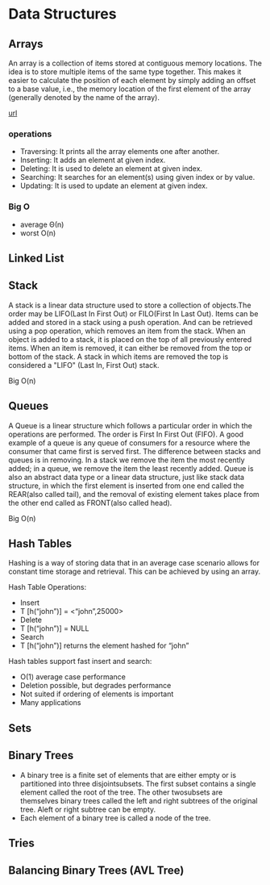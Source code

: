 # Data Structures

## Arrays
An array is a collection of items stored at contiguous memory locations. The idea is to store multiple items of the same type together. This makes it easier to calculate the position of each element by simply adding an offset to a base value, i.e., the memory location of the first element of the array (generally denoted by the name of the array).

[url](https://www.geeksforgeeks.org/wp-content/uploads/Array-In-C.png)

### operations 
* Traversing: It prints all the array elements one after another.
* Inserting: It adds an element at given index.
* Deleting: It is used to delete an element at given index.
* Searching: It searches for an element(s) using given index or by value.
* Updating: It is used to update an element at given index.

### Big O 
* average
  Θ(n)
 * worst
  O(n)


## Linked List

## Stack 
A stack is a linear data structure used to store a collection of objects.The order may be LIFO(Last In First Out) or FILO(First In Last Out). Items can be added and stored in a stack using a push operation. And can be retrieved using a pop operation, which removes an item from the stack. When an object is added to a stack, it is placed on the top of all previously entered items. When an item is removed, it can either be removed from the top or bottom of the stack. A stack in which items are removed the top is considered a "LIFO" (Last In, First Out) stack. 

Big O(n)

## Queues
A Queue is a linear structure which follows a particular order in which the operations are performed. The order is First In First Out (FIFO). A good example of a queue is any queue of consumers for a resource where the consumer that came first is served first. The difference between stacks and queues is in removing. In a stack we remove the item the most recently added; in a queue, we remove the item the least recently added.
Queue is also an abstract data type or a linear data structure, just like stack data structure, in which the first element is inserted from one end called the REAR(also called tail), and the removal of existing element takes place from the other end called as FRONT(also called head).

Big O(n)

## Hash Tables

Hashing is a way of storing data that in an average case scenario allows for constant time storage and retrieval.
This can be achieved by using an array.

Hash Table Operations:

- Insert
- T [h(“john”)] = <“john”,25000>
- Delete
- T [h(“john”)] = NULL
- Search
- T [h(“john”)] returns the element hashed for “john”

Hash tables support fast insert and search:

- O(1) average case performance
- Deletion possible, but degrades performance
- Not suited if ordering of elements is important
- Many applications

## Sets 

## Binary Trees 
- A binary tree is a finite set of elements that are either empty or is partitioned into three disjointsubsets. The first subset contains a single element called the root of the tree. The other twosubsets are themselves binary trees called the left and right subtrees of the original tree. Aleft or right subtree can be empty. 
- Each element of a binary tree is called a node of the tree.
## Tries

## Balancing Binary Trees (AVL Tree)
